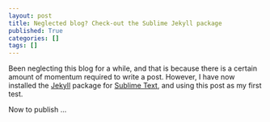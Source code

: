 ```yaml
---
layout: post
title: Neglected blog? Check-out the Sublime Jekyll package
published: True
categories: []
tags: []
---
```


Been neglecting this blog for a while, and that is because there is a certain amount of momentum required to write a post. However, I have now installed the [Jekyll](https://sublime.wbond.net/packages/Jekyll) package for [Sublime Text](http://www.sublimetext.com/), and using this post as my first test. 

Now to publish ...
